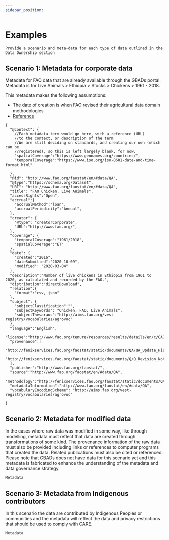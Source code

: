 ```yaml
---
sidebar_position: 
---
```

Examples
========

```{admonition} Description of this section needed
Provide a scenario and meta-data for each type of data outlined in the Data Ownership section
```

Scenario 1: Metadata for corporate data 
----------------------------------------

Metadata for FAO data that are already available through the GBADs portal. Metadata is for 
Live Animals > Ethiopia > Stocks > Chickens > 1961 - 2018. 

This metadata makes the following assumptions: 
- The date of creation is when FAO revised their agricultural data domain methodologies 
- [Reference](http://fenixservices.fao.org/faostat/static/documents/Q/Q_Revision_Note_e.pdf)

```
{
  "@context": {
    //Each metadata term would go here, with a reference (URL) 
    //to the context, or description of the term
    //We are still deciding on standards, and creating our own (which can be 
    //registered), so this is left largely blank, for now.
    "spatialCoverage":"https://www.geonames.org/countries/",
    "temporalCoverage":"https://www.iso.org/iso-8601-date-and-time-format.html"

  },
  "@id": "http://www.fao.org/faostat/en/#data/QA",
  "@type":"https://schema.org/Dataset",
  "URI": "http://www.fao.org/faostat/en/#data/QA",
  "title": "FAO Chicken, Live Animals",
  "accessRights":"Open",
  "accrual":{
  	"accrualMethod":"loan",
  	"accrualPeriodicity":"Annual",
  },
  "creator": {
    "@type": "creatorCorporate",
  	"URL":"http://www.fao.org/",
  },
  "coverage": {
  	"temporalCoverage":"1961/2018",
  	"spatialCoverage":"ET"
  },
  "date": {
  	"created":"2016",
  	"dateSubmitted":"2020-10-09",
    "modified": "2020-03-04"
  },
  "description":"Number of live chickens in Ethiopia from 1961 to 2020, as calculated and recorded by the FAO.",
  "distribution":"directDownload",
  "relation":{
  	"format":"csv, json"
  },
  "subject": {
 	"subjectClassification":"",
  	"subjectKeywords": "Chicken, FAO, Live Animals",
  	"subjectThesaraus":"http://aims.fao.org/vest-registry/vocabularies/agrovoc"
  },
  "language":"English",
  "license":"http://www.fao.org/tenure/resources/results/details/en/c/CA7570EN/#querystring=JmVuZHN0cmluZz0x",
  "provenance":[
    "http://fenixservices.fao.org/faostat/static/documents/QA/QA_Update_History.pdf",
    "http://fenixservices.fao.org/faostat/static/documents/Q/Q_Revision_Note_e.pdf"
  ],
  "publisher":"http://www.fao.org/faostat/",
  "source":"http://www.fao.org/faostat/en/#data/QA",
  "methodology":"http://fenixservices.fao.org/faostat/static/documents/QA/QL_methodology_e.pdf",
  "metadataInformation":"http://www.fao.org/faostat/en/#data/QA",
  "vocabularyEncodingScheme": "http://aims.fao.org/vest-registry/vocabularies/agrovoc"

}
```

Scenario 2: Metadata for modified data 
--------------------------------------

In the cases where raw data was modified in some way, like through modelling, metadata must reflect that data are 
created through transformations of some kind. The provenance information of the raw data must also be provided 
including links or references to computer programs that created the data. Related publications must also be cited 
or referenced. Please note that GBADs does not have data for this scenario yet and this metadata is fabricated to 
enhance the understanding of the metadata and data governance strategy.

```{admonition} To Be Added
Metadata
```

Scenario 3: Metadata from Indigenous contributors
-------------------------------------------------

In this scenario the data are contributed by Indigenous Peoples or communities and the metadata will reflect the data and 
privacy restrictions that should be used to comply with CARE.

```{admonition} To Be Added
Metadata
```


